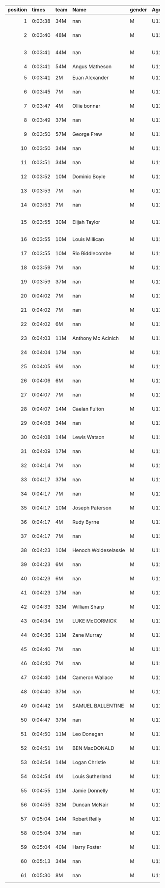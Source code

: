 |   position | times   | team   | Name                 | gender   | AgeCat   |   clubnumber | Club name                  | Website                                |
|-----------:|:--------|:-------|:---------------------|:---------|:---------|-------------:|:---------------------------|:---------------------------------------|
|          1 | 0:03:38 | 34M    | nan                  | M        | U11      |           34 | Kilbarchan AAC             | https://kilbarchanaac.org.uk/          |
|          2 | 0:03:40 | 48M    | nan                  | M        | U11      |           48 | Springburn Harriers        | https://www.springburnharriers.co.uk/  |
|          3 | 0:03:41 | 44M    | nan                  | M        | U11      |           44 | North Ayrshire AAC         | https://naathletics.co.uk/             |
|          4 | 0:03:41 | 54M    | Angus Matheson       | M        | U11      |           54 | VP-Glasgow                 | https://www.vp-glasgow.com             |
|          5 | 0:03:41 | 2M     | Euan Alexander       | M        | U11      |            2 | Kilmarnock H&AC            | http://www.kilmarnockharriers.com/     |
|          6 | 0:03:45 | 7M     | nan                  | M        | U11      |            7 | Giffnock North AC          | https://www.giffnocknorth.co.uk/       |
|          7 | 0:03:47 | 4M     | Ollie bonnar         | M        | U11      |            4 | Inverclyde AC              | https://www.inverclydeac.org/          |
|          8 | 0:03:49 | 37M    | nan                  | M        | U11      |           37 | Law & District AAC         | http://www.lawaac.co.uk/               |
|          9 | 0:03:50 | 57M    | George Frew          | M        | U11      |           57 | Whitemoss AAC              | https://whitemossaac.co.uk/            |
|         10 | 0:03:50 | 34M    | nan                  | M        | U11      |           34 | Kilbarchan AAC             | https://kilbarchanaac.org.uk/          |
|         11 | 0:03:51 | 34M    | nan                  | M        | U11      |           34 | Kilbarchan AAC             | https://kilbarchanaac.org.uk/          |
|         12 | 0:03:52 | 10M    | Dominic Boyle        | M        | U11      |           10 | Shettleston Harriers       | http://shettlestonharriers.org.uk/     |
|         13 | 0:03:53 | 7M     | nan                  | M        | U11      |            7 | Giffnock North AC          | https://www.giffnocknorth.co.uk/       |
|         14 | 0:03:53 | 7M     | nan                  | M        | U11      |            7 | Giffnock North AC          | https://www.giffnocknorth.co.uk/       |
|         15 | 0:03:55 | 30M    | Elijah Taylor        | M        | U11      |           30 | Greenock Glenpark Harriers | https://greenockglenparkharriers.com/  |
|         16 | 0:03:55 | 10M    | Louis Millican       | M        | U11      |           10 | Shettleston Harriers       | http://shettlestonharriers.org.uk/     |
|         17 | 0:03:55 | 10M    | Rio Biddlecombe      | M        | U11      |           10 | Shettleston Harriers       | http://shettlestonharriers.org.uk/     |
|         18 | 0:03:59 | 7M     | nan                  | M        | U11      |            7 | Giffnock North AC          | https://www.giffnocknorth.co.uk/       |
|         19 | 0:03:59 | 37M    | nan                  | M        | U11      |           37 | Law & District AAC         | http://www.lawaac.co.uk/               |
|         20 | 0:04:02 | 7M     | nan                  | M        | U11      |            7 | Giffnock North AC          | https://www.giffnocknorth.co.uk/       |
|         21 | 0:04:02 | 7M     | nan                  | M        | U11      |            7 | Giffnock North AC          | https://www.giffnocknorth.co.uk/       |
|         22 | 0:04:02 | 6M     | nan                  | M        | U11      |            6 | Cambuslang Harriers        | https://cambuslangharriers.org/        |
|         23 | 0:04:03 | 11M    | Anthony Mc Acinich   | M        | U11      |           11 | Airdrie Harriers           | http://airdrieharriers.org/            |
|         24 | 0:04:04 | 17M    | nan                  | M        | U11      |           17 | Calderglen Harriers        | http://www.calderglenharriers.org.uk/  |
|         25 | 0:04:05 | 6M     | nan                  | M        | U11      |            6 | Cambuslang Harriers        | https://cambuslangharriers.org/        |
|         26 | 0:04:06 | 6M     | nan                  | M        | U11      |            6 | Cambuslang Harriers        | https://cambuslangharriers.org/        |
|         27 | 0:04:07 | 7M     | nan                  | M        | U11      |            7 | Giffnock North AC          | https://www.giffnocknorth.co.uk/       |
|         28 | 0:04:07 | 14M    | Caelan Fulton        | M        | U11      |           14 | Ayr Seaforth AC            | https://www.ayrseaforth.co.uk/         |
|         29 | 0:04:08 | 34M    | nan                  | M        | U11      |           34 | Kilbarchan AAC             | https://kilbarchanaac.org.uk/          |
|         30 | 0:04:08 | 14M    | Lewis Watson         | M        | U11      |           14 | Ayr Seaforth AC            | https://www.ayrseaforth.co.uk/         |
|         31 | 0:04:09 | 17M    | nan                  | M        | U11      |           17 | Calderglen Harriers        | http://www.calderglenharriers.org.uk/  |
|         32 | 0:04:14 | 7M     | nan                  | M        | U11      |            7 | Giffnock North AC          | https://www.giffnocknorth.co.uk/       |
|         33 | 0:04:17 | 37M    | nan                  | M        | U11      |           37 | Law & District AAC         | http://www.lawaac.co.uk/               |
|         34 | 0:04:17 | 7M     | nan                  | M        | U11      |            7 | Giffnock North AC          | https://www.giffnocknorth.co.uk/       |
|         35 | 0:04:17 | 10M    | Joseph Paterson      | M        | U11      |           10 | Shettleston Harriers       | http://shettlestonharriers.org.uk/     |
|         36 | 0:04:17 | 4M     | Rudy Byrne           | M        | U11      |            4 | Inverclyde AC              | https://www.inverclydeac.org/          |
|         37 | 0:04:17 | 7M     | nan                  | M        | U11      |            7 | Giffnock North AC          | https://www.giffnocknorth.co.uk/       |
|         38 | 0:04:23 | 10M    | Henoch Woldeselassie | M        | U11      |           10 | Shettleston Harriers       | http://shettlestonharriers.org.uk/     |
|         39 | 0:04:23 | 6M     | nan                  | M        | U11      |            6 | Cambuslang Harriers        | https://cambuslangharriers.org/        |
|         40 | 0:04:23 | 6M     | nan                  | M        | U11      |            6 | Cambuslang Harriers        | https://cambuslangharriers.org/        |
|         41 | 0:04:23 | 17M    | nan                  | M        | U11      |           17 | Calderglen Harriers        | http://www.calderglenharriers.org.uk/  |
|         42 | 0:04:33 | 32M    | William Sharp        | M        | U11      |           32 | Helensburgh AAC            | https://www.helensburghaac.com/        |
|         43 | 0:04:34 | 1M     | LUKE McCORMICK       | M        | U11      |            1 | East Kilbride AC           | http://www.ekac.org.uk/                |
|         44 | 0:04:36 | 11M    | Zane Murray          | M        | U11      |           11 | Airdrie Harriers           | http://airdrieharriers.org/            |
|         45 | 0:04:40 | 7M     | nan                  | M        | U11      |            7 | Giffnock North AC          | https://www.giffnocknorth.co.uk/       |
|         46 | 0:04:40 | 7M     | nan                  | M        | U11      |            7 | Giffnock North AC          | https://www.giffnocknorth.co.uk/       |
|         47 | 0:04:40 | 14M    | Cameron Wallace      | M        | U11      |           14 | Ayr Seaforth AC            | https://www.ayrseaforth.co.uk/         |
|         48 | 0:04:40 | 37M    | nan                  | M        | U11      |           37 | Law & District AAC         | http://www.lawaac.co.uk/               |
|         49 | 0:04:42 | 1M     | SAMUEL BALLENTINE    | M        | U11      |            1 | East Kilbride AC           | http://www.ekac.org.uk/                |
|         50 | 0:04:47 | 37M    | nan                  | M        | U11      |           37 | Law & District AAC         | http://www.lawaac.co.uk/               |
|         51 | 0:04:50 | 11M    | Leo Donegan          | M        | U11      |           11 | Airdrie Harriers           | http://airdrieharriers.org/            |
|         52 | 0:04:51 | 1M     | BEN MacDONALD        | M        | U11      |            1 | East Kilbride AC           | http://www.ekac.org.uk/                |
|         53 | 0:04:54 | 14M    | Logan Christie       | M        | U11      |           14 | Ayr Seaforth AC            | https://www.ayrseaforth.co.uk/         |
|         54 | 0:04:54 | 4M     | Louis Sutherland     | M        | U11      |            4 | Inverclyde AC              | https://www.inverclydeac.org/          |
|         55 | 0:04:55 | 11M    | Jamie Donnelly       | M        | U11      |           11 | Airdrie Harriers           | http://airdrieharriers.org/            |
|         56 | 0:04:55 | 32M    | Duncan McNair        | M        | U11      |           32 | Helensburgh AAC            | https://www.helensburghaac.com/        |
|         57 | 0:05:04 | 14M    | Robert Reilly        | M        | U11      |           14 | Ayr Seaforth AC            | https://www.ayrseaforth.co.uk/         |
|         58 | 0:05:04 | 37M    | nan                  | M        | U11      |           37 | Law & District AAC         | http://www.lawaac.co.uk/               |
|         59 | 0:05:04 | 40M    | Harry Foster         | M        | U11      |           40 | Motherwell AC              | https://motherwellac.com/              |
|         60 | 0:05:13 | 34M    | nan                  | M        | U11      |           34 | Kilbarchan AAC             | https://kilbarchanaac.org.uk/          |
|         61 | 0:05:30 | 8M     | nan                  | M        | U11      |            8 | Bellahouston Harriers      | http://www.bellahoustonharriers.co.uk/ |